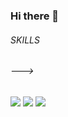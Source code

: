 ### Hi there 👋

<!--
**ChuJeongwu/ChuJeongwu** is a ✨ _special_ ✨ repository because its `README.md` (this file) appears on your GitHub profile.

Here are some ideas to get you started:

- 🔭 I’m currently working on ...
- 🌱 I’m currently learning ...
- 👯 I’m looking to collaborate on ...
- 🤔 I’m looking for help with ...
- 💬 Ask me about ...
- 📫 How to reach me: ...
- 😄 Pronouns: ...
- ⚡ Fun fact: ...
--->
<h6> SKILLS <h6>
--->
<h3>
<img src = https://img.shields.io/badge/python-3670A0?style=for-the-badge&logo=python&logoColor=ffdd54>
	<img src =https://img.shields.io/badge/html5-%23E34F26.svg?style=for-the-badge&logo=html5&logoColor=white>
	<img src=https://img.shields.io/badge/java-%23ED8B00.svg?style=for-the-badge&logo=java&logoColor=white>
</h3>
